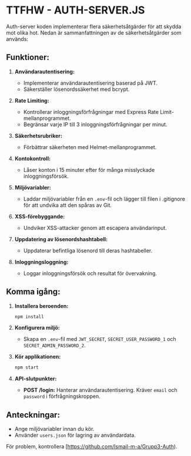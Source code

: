 # TTFHW -  AUTH-SERVER.JS 
Auth-server koden implementerar flera säkerhetsåtgärder för att skydda mot olika hot. 
Nedan är sammanfattningen av de säkerhetsåtgärder som används:


## Funktioner:

1. **Användarautentisering:**
   - Implementerar användarautentisering baserad på JWT.
   - Säkerställer lösenordssäkerhet med bcrypt.

2. **Rate Limiting:**
   - Kontrollerar inloggningsförfrågningar med Express Rate Limit-mellanprogrammet.
   - Begränsar varje IP till 3 inloggningsförfrågningar per minut.

3. **Säkerhetsrubriker:**
   - Förbättrar säkerheten med Helmet-mellanprogrammet.

4. **Kontokontroll:**
   - Låser konton i 15 minuter efter för många misslyckade inloggningsförsök.

5. **Miljövariabler:**
   - Laddar miljövariabler från en `.env`-fil och lägger till filen i .gitignore för att undvika att den spåras av Git.

6. **XSS-förebyggande:**
   - Undviker XSS-attacker genom att escapera användarinput.

7. **Uppdatering av lösenordshashtabell:**
   - Uppdaterar befintliga lösenord till deras hashtabeller.

8. **Inloggningsloggning:**
   - Loggar inloggningsförsök och resultat för övervakning.


  ## Komma igång:

1. **Installera beroenden:**
   ```bash
   npm install
   ```

2. **Konfigurera miljö:**
   - Skapa en `.env`-fil med `JWT_SECRET`, `SECRET_USER_PASSWORD_1` och `SECRET_ADMIN_PASSWORD_2`.

3. **Kör applikationen:**
   ```bash
   npm start
   ```

4. **API-slutpunkter:**
   - **POST /login:** Hanterar användarautentisering. Kräver `email` och `password` i förfrågningskroppen.

     

## Anteckningar:
- Ange miljövariabler innan du kör.
- Använder `users.json` för lagring av användardata.

För problem, kontrollera [https://github.com/Ismail-m-a/Grupp3-Auth).
